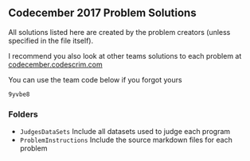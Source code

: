 ## Codecember 2017 Problem Solutions

All solutions listed here are created by the problem creators (unless specified in the file itself).

I recommend you also look at other teams solutions to each problem at [codecember.codescrim.com](https://codecember.codescrim.com/)

You can use the team code below if you forgot yours

```
9yvbe8
```

### Folders

* `JudgesDataSets` Include all datasets used to judge each program
* `ProblemInstructions` Include the source markdown files for each problem

